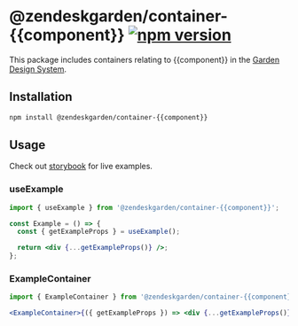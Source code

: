 # @zendeskgarden/container-{{component}} [![npm version][npm version badge]][npm version link]

[npm version badge]: https://flat.badgen.net/npm/v/@zendeskgarden/container-{{component}}
[npm version link]: https://www.npmjs.com/package/@zendeskgarden/container-{{component}}

This package includes containers relating to {{component}} in the
[Garden Design System](https://zendeskgarden.github.io/).

## Installation

```sh
npm install @zendeskgarden/container-{{component}}
```

## Usage

Check out [storybook](https://zendeskgarden.github.io/react-containers) for live examples.

### useExample

```jsx static
import { useExample } from '@zendeskgarden/container-{{component}}';

const Example = () => {
  const { getExampleProps } = useExample();

  return <div {...getExampleProps()} />;
};
```

### ExampleContainer

```jsx static
import { ExampleContainer } from '@zendeskgarden/container-{{component}}';

<ExampleContainer>{({ getExampleProps }) => <div {...getExampleProps()} />}</ExampleContainer>;
```

<!--
  TODO:

  * [ ] Add {{component}} to root README table.
  * [ ] Add {{component}} stories.tsx.
  * [ ] Delete this comment block.
-->
